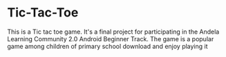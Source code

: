 # Tic-Tac-Toe
This is a Tic tac toe game. It's a final project for participating in the Andela Learning Community 2.0 Android Beginner Track. The game is a popular game among children of primary school download and enjoy playing it

